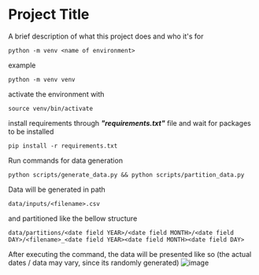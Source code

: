 
# Project Title

A brief description of what this project does and who it's for

```
python -m venv <name of environment>
```

example

```
python -m venv venv
```

activate the environment with 
```
source venv/bin/activate
```

install requirements through ***"requirements.txt"*** file and wait for packages to be installed
```
pip install -r requirements.txt
```
Run commands for data generation

```
python scripts/generate_data.py && python scripts/partition_data.py
```

Data will be generated in path 
```
data/inputs/<filename>.csv
```
and partitioned like the bellow structure
```
data/partitions/<date field YEAR>/<date field MONTH>/<date field DAY>/<filename>_<date field YEAR><date field MONTH><date field DAY>
```

After executing the command, the data will be presented like so (the actual dates / data may vary, since its randomly generated)
![image](https://github.com/user-attachments/assets/0f81267b-8055-4e23-b7b6-94989f04b91d)

